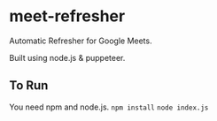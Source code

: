 # meet-refresher

Automatic Refresher for Google Meets. 

Built using node.js & puppeteer. 

## To Run
You need npm and node.js. 
``npm install``
``node index.js``
